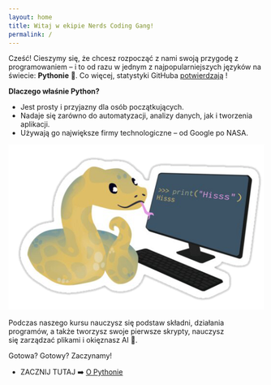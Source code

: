 ```yaml
---
layout: home
title: Witaj w ekipie Nerds Coding Gang!
permalink: /
---
```


Cześć! Cieszymy się, że chcesz rozpocząć z nami swoją przygodę z programowaniem – i to od razu w jednym z najpopularniejszych języków na świecie: **Pythonie** 🐍. Co więcej, statystyki GitHuba [potwierdzają](http://githut.info/) !

**Dlaczego właśnie Python?**

- Jest prosty i przyjazny dla osób początkujących.
- Nadaje się zarówno do automatyzacji, analizy danych, jak i tworzenia aplikacji.
- Używają go największe firmy technologiczne – od Google po NASA.

![](./assets/snake.png)

Podczas naszego kursu nauczysz się podstaw składni, działania programów, a także tworzysz swoje pierwsze skrypty, nauczysz się zarządzać plikami i okięznasz AI 🚀.

Gotowa? Gotowy? Zaczynamy!

* ZACZNIJ TUTAJ ➡️ [O Pythonie](_pages/01-python.md)
